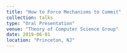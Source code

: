 ```yaml
---
title: "How to Force Mechanisms to Commit"
collection: talks
type: "Oral Presentation"
venue: "Theory of Computer Science Group"
date: 2019-06-01
location: "Princeton, NJ"
---
```

